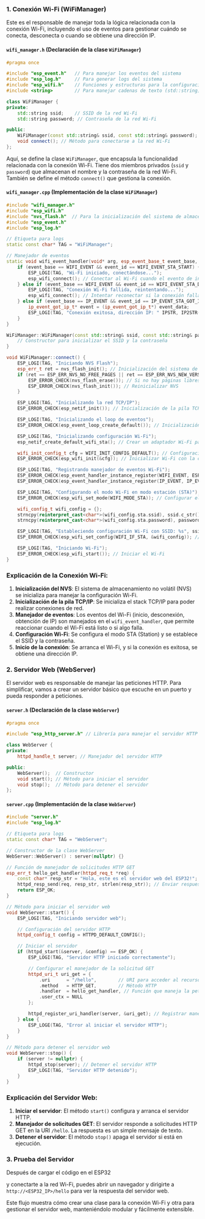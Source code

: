 ### 1. **Conexión Wi-Fi (WiFiManager)**

Este es el responsable de manejar toda la lógica relacionada con la conexión Wi-Fi, incluyendo el uso de eventos para gestionar cuándo se conecta, desconecta o cuando se obtiene una dirección IP.

#### `wifi_manager.h` (Declaración de la clase `WiFiManager`)

```cpp
#pragma once

#include "esp_event.h"   // Para manejar los eventos del sistema
#include "esp_log.h"     // Para generar logs del sistema
#include "esp_wifi.h"    // Funciones y estructuras para la configuración Wi-Fi
#include <string>        // Para manejar cadenas de texto (std::string)

class WiFiManager {
private:
    std::string ssid;    // SSID de la red Wi-Fi
    std::string password; // Contraseña de la red Wi-Fi

public:
    WiFiManager(const std::string& ssid, const std::string& password); // Constructor para inicializar SSID y contraseña
    void connect(); // Método para conectarse a la red Wi-Fi
};
```

Aquí, se define la clase `WiFiManager`, que encapsula la funcionalidad relacionada con la conexión Wi-Fi. Tiene dos miembros privados (`ssid` y `password`) que almacenan el nombre y la contraseña de la red Wi-Fi. También se define el método `connect()` que gestiona la conexión.

#### `wifi_manager.cpp` (Implementación de la clase `WiFiManager`)

```cpp
#include "wifi_manager.h"
#include "esp_wifi.h"
#include "nvs_flash.h"  // Para la inicialización del sistema de almacenamiento No Volatile Storage (NVS)
#include "esp_event.h"
#include "esp_log.h"

// Etiqueta para logs
static const char* TAG = "WiFiManager";

// Manejador de eventos
static void wifi_event_handler(void* arg, esp_event_base_t event_base, int32_t event_id, void* event_data) {
    if (event_base == WIFI_EVENT && event_id == WIFI_EVENT_STA_START) {
        ESP_LOGI(TAG, "Wi-Fi iniciado, conectándose...");
        esp_wifi_connect(); // Conectar al Wi-Fi cuando el evento de inicio de STA se dispare
    } else if (event_base == WIFI_EVENT && event_id == WIFI_EVENT_STA_DISCONNECTED) {
        ESP_LOGI(TAG, "Conexión Wi-Fi fallida, reintentando...");
        esp_wifi_connect(); // Intentar reconectar si la conexión falla
    } else if (event_base == IP_EVENT && event_id == IP_EVENT_STA_GOT_IP) {
        ip_event_got_ip_t* event = (ip_event_got_ip_t*) event_data;
        ESP_LOGI(TAG, "Conexión exitosa, dirección IP: " IPSTR, IP2STR(&event->ip_info.ip)); // Log de la dirección IP obtenida
    }
}

WiFiManager::WiFiManager(const std::string& ssid, const std::string& password) : ssid(ssid), password(password) {
    // Constructor para inicializar el SSID y la contraseña
}

void WiFiManager::connect() {
    ESP_LOGI(TAG, "Iniciando NVS Flash");
    esp_err_t ret = nvs_flash_init(); // Inicialización del sistema de almacenamiento NVS
    if (ret == ESP_ERR_NVS_NO_FREE_PAGES || ret == ESP_ERR_NVS_NEW_VERSION_FOUND) {
        ESP_ERROR_CHECK(nvs_flash_erase()); // Si no hay páginas libres o hay una nueva versión, borrar NVS
        ESP_ERROR_CHECK(nvs_flash_init()); // Reinicializar NVS
    }

    ESP_LOGI(TAG, "Inicializando la red TCP/IP");
    ESP_ERROR_CHECK(esp_netif_init()); // Inicialización de la pila TCP/IP

    ESP_LOGI(TAG, "Inicializando el loop de eventos");
    ESP_ERROR_CHECK(esp_event_loop_create_default()); // Inicialización del loop de eventos

    ESP_LOGI(TAG, "Inicializando configuración Wi-Fi");
    esp_netif_create_default_wifi_sta(); // Crear un adaptador Wi-Fi para STA (Station)

    wifi_init_config_t cfg = WIFI_INIT_CONFIG_DEFAULT(); // Configuración por defecto del Wi-Fi
    ESP_ERROR_CHECK(esp_wifi_init(&cfg)); // Inicializar Wi-Fi con la configuración predeterminada

    ESP_LOGI(TAG, "Registrando manejador de eventos Wi-Fi");
    ESP_ERROR_CHECK(esp_event_handler_instance_register(WIFI_EVENT, ESP_EVENT_ANY_ID, &wifi_event_handler, NULL, NULL)); // Registrar el manejador de eventos Wi-Fi
    ESP_ERROR_CHECK(esp_event_handler_instance_register(IP_EVENT, IP_EVENT_STA_GOT_IP, &wifi_event_handler, NULL, NULL)); // Registrar el manejador de eventos IP

    ESP_LOGI(TAG, "Configurando el modo Wi-Fi en modo estación (STA)");
    ESP_ERROR_CHECK(esp_wifi_set_mode(WIFI_MODE_STA)); // Configurar el Wi-Fi en modo estación (STA)

    wifi_config_t wifi_config = {};
    strncpy(reinterpret_cast<char*>(wifi_config.sta.ssid), ssid.c_str(), sizeof(wifi_config.sta.ssid)); // Configurar el SSID
    strncpy(reinterpret_cast<char*>(wifi_config.sta.password), password.c_str(), sizeof(wifi_config.sta.password)); // Configurar la contraseña

    ESP_LOGI(TAG, "Estableciendo configuración Wi-Fi con SSID: %s", ssid.c_str());
    ESP_ERROR_CHECK(esp_wifi_set_config(WIFI_IF_STA, &wifi_config)); // Establecer la configuración Wi-Fi

    ESP_LOGI(TAG, "Iniciando Wi-Fi");
    ESP_ERROR_CHECK(esp_wifi_start()); // Iniciar el Wi-Fi
}
```

### Explicación de la Conexión Wi-Fi:

1. **Inicialización del NVS**: El sistema de almacenamiento no volátil (NVS) se inicializa para manejar la configuración Wi-Fi.
2. **Inicialización de la pila TCP/IP**: Se inicializa el stack TCP/IP para poder realizar conexiones de red.
3. **Manejador de eventos**: Los eventos del Wi-Fi (inicio, desconexión, obtención de IP) son manejados en el `wifi_event_handler`, que permite reaccionar cuando el Wi-Fi está listo o si algo falla.
4. **Configuración Wi-Fi**: Se configura el modo STA (Station) y se establece el SSID y la contraseña.
5. **Inicio de la conexión**: Se arranca el Wi-Fi, y si la conexión es exitosa, se obtiene una dirección IP.

### 2. **Servidor Web (WebServer)**

El servidor web es responsable de manejar las peticiones HTTP. Para simplificar, vamos a crear un servidor básico que escuche en un puerto y pueda responder a peticiones.

#### `server.h` (Declaración de la clase `WebServer`)

```cpp
#pragma once

#include "esp_http_server.h" // Librería para manejar el servidor HTTP

class WebServer {
private:
    httpd_handle_t server; // Manejador del servidor HTTP

public:
    WebServer();  // Constructor
    void start(); // Método para iniciar el servidor
    void stop();  // Método para detener el servidor
};
```

#### `server.cpp` (Implementación de la clase `WebServer`)

```cpp
#include "server.h"
#include "esp_log.h"

// Etiqueta para logs
static const char* TAG = "WebServer";

// Constructor de la clase WebServer
WebServer::WebServer() : server(nullptr) {}

// Función de manejador de solicitudes HTTP GET
esp_err_t hello_get_handler(httpd_req_t *req) {
    const char* resp_str = "Hola, este es el servidor web del ESP32!";
    httpd_resp_send(req, resp_str, strlen(resp_str)); // Enviar respuesta
    return ESP_OK;
}

// Método para iniciar el servidor web
void WebServer::start() {
    ESP_LOGI(TAG, "Iniciando servidor web");

    // Configuración del servidor HTTP
    httpd_config_t config = HTTPD_DEFAULT_CONFIG();

    // Iniciar el servidor
    if (httpd_start(&server, &config) == ESP_OK) {
        ESP_LOGI(TAG, "Servidor HTTP iniciado correctamente");

        // Configurar el manejador de la solicitud GET
        httpd_uri_t uri_get = {
            .uri      = "/hello",        // URI para acceder al recurso
            .method   = HTTP_GET,        // Método HTTP
            .handler  = hello_get_handler, // Función que maneja la petición
            .user_ctx = NULL
        };

        httpd_register_uri_handler(server, &uri_get); // Registrar manejador del URI
    } else {
        ESP_LOGE(TAG, "Error al iniciar el servidor HTTP");
    }
}

// Método para detener el servidor web
void WebServer::stop() {
    if (server != nullptr) {
        httpd_stop(server); // Detener el servidor HTTP
        ESP_LOGI(TAG, "Servidor HTTP detenido");
    }
}
```

### Explicación del Servidor Web:

1. **Iniciar el servidor**: El método `start()` configura y arranca el servidor HTTP.
2. **Manejador de solicitudes GET**: El servidor responde a solicitudes HTTP GET en la URI `/hello`. La respuesta es un simple mensaje de texto.
3. **Detener el servidor**: El método `stop()` apaga el servidor si está en ejecución.

### 3. **Prueba del Servidor**

Después de cargar el código en el ESP32

 y conectarte a la red Wi-Fi, puedes abrir un navegador y dirigirte a `http://<ESP32_IP>/hello` para ver la respuesta del servidor web.

Este flujo muestra cómo crear una clase para la conexión Wi-Fi y otra para gestionar el servidor web, manteniéndolo modular y fácilmente extensible.